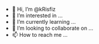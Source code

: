 - 👋 Hi, I’m @kRisfiz
- 👀 I’m interested in ...
- 🌱 I’m currently learning ...
- 💞️ I’m looking to collaborate on ...
- 📫 How to reach me ...

<!---
kRisfiz/kRisfiz is a ✨ special ✨ repository because its `README.md` (this file) appears on your GitHub profile.
You can click the Preview link to take a look at your changes.
--->
